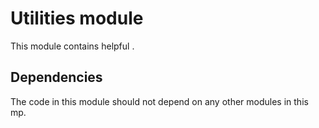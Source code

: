 # Utilities module

This module contains helpful . 

## Dependencies

The code in this module should not depend on any other modules in this mp.